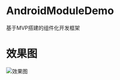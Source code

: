 # AndroidModuleDemo
基于MVP搭建的组件化开发框架 </br>
# 效果图
![效果图](https://github.com/wutq/AndroidModuleDemo/blob/master/Screenshot/1.gif)
